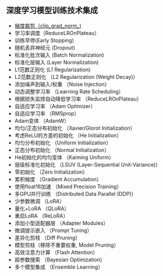 ## 深度学习模型训练技术集成
- [梯度裁剪（clip_grad_norm_)](https://github.com/pengsihua2023/Deep-Learning-Lecture-Notes/blob/main/%E6%A8%A1%E5%9E%8B%E8%AE%AD%E7%BB%83%E6%8A%80%E6%9C%AF%E9%9B%86%E6%88%90/%E6%A2%AF%E5%BA%A6%E8%A3%81%E5%89%AA.md)
- 学习率调度（ReduceLROnPlateau）
- 训练早停(Early Stopping)
- 随机丢弃神经元 (Dropout)
- 标准化批次输入 (Batch Normalization) 
- 标准化层输入 (Layer Normalization)
- L1范数正则化 (L1 Regularization)
- L2范数正则化 （L2 Regularization (Weight Decay)）
- 添加噪声到输入/权重 （Noise Injection）
- 动态调整学习率 （Learning Rate Scheduling）
- 根据损失监控自动降低学习率 （ReduceLROnPlateau）
- 自适应学习率 （Adam Optimizer）
- 自适应学习率 （RMSprop）
- Adam变体 （AdamW）
- 均匀/正态分布初始化 （Xavier/Glorot Initialization）
- 考虑ReLU的方差的初始化 （He Initialization）
- 均匀分布初始化 （Uniform Initialization）
- 正态分布初始化 （Normal Initialization）
- He初始化的均匀变体 （Kaiming Uniform）
- 层级标准化初始化 （LSUV (Layer-Sequential Unit-Variance)）
- 零初始化 （Zero Initialization）
- 累积梯度 （Gradient Accumulation）
- 使用float16加速 （Mixed Precision Training）
- 多GPU并行训练 （Distributed Data Parallel (DDP)）
- 少参数微调 （LoRA）
- 量化+LoRA （QLoRA）
- 重启LoRA （ReLoRA）
- 添加小型适配器层 （Adapter Modules）
- 微调提示嵌入 （Prompt Tuning）
- 差异化剪枝 （Diff Pruning）
- 模型剪枝（移除不重要权重, Model Pruning）
- 高效注意力计算 （Flash Attention）
- 超参数搜索 （Bayesian Optimization）
- 多个模型集成 （Ensemble Learning）
